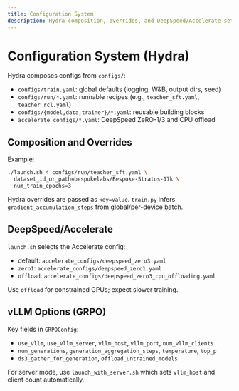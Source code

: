 ```yaml
---
title: Configuration System
description: Hydra composition, overrides, and DeepSpeed/Accelerate settings.
---
```


# Configuration System (Hydra)

Hydra composes configs from `configs/`:

- `configs/train.yaml`: global defaults (logging, W&B, output dirs, seed)
- `configs/run/*.yaml`: runnable recipes (e.g., `teacher_sft.yaml`, `teacher_rcl.yaml`)
- `configs/{model,data,trainer}/*.yaml`: reusable building blocks
- `accelerate_configs/*.yaml`: DeepSpeed ZeRO-1/3 and CPU offload

## Composition and Overrides

Example:

```bash
./launch.sh 4 configs/run/teacher_sft.yaml \
  dataset_id_or_path=bespokelabs/Bespoke-Stratos-17k \
  num_train_epochs=3
```

Hydra overrides are passed as `key=value`. `train.py` infers `gradient_accumulation_steps` from global/per-device batch.

## DeepSpeed/Accelerate

`launch.sh` selects the Accelerate config:

- default: `accelerate_configs/deepspeed_zero3.yaml`
- `zero1`: `accelerate_configs/deepspeed_zero1.yaml`
- `offload`: `accelerate_configs/deepspeed_zero3_cpu_offloading.yaml`

Use `offload` for constrained GPUs; expect slower training.

## vLLM Options (GRPO)

Key fields in `GRPOConfig`:

- `use_vllm`, `use_vllm_server`, `vllm_host`, `vllm_port`, `num_vllm_clients`
- `num_generations`, `generation_aggregation_steps`, `temperature`, `top_p`
- `ds3_gather_for_generation`, `offload_untrained_models`

For server mode, use `launch_with_server.sh` which sets `vllm_host` and client count automatically.

